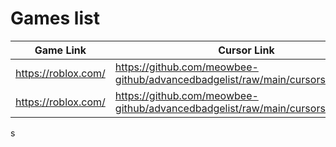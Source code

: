 # Games list
| Game Link  | Cursor Link |
| ------------- | ------------- |
| https://roblox.com/  | https://github.com/meowbee-github/advancedbadgelist/raw/main/cursors/name.json  |
| https://roblox.com/  | https://github.com/meowbee-github/advancedbadgelist/raw/main/cursors/name.json  |
s